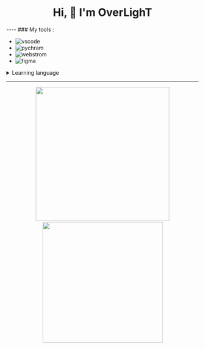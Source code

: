 <h1 align="center">Hi, 👋 I'm OverLighT</h1>
----
### My tools : 

- ![vscode](https://img.shields.io/badge/VSCode-0078D4?style=for-the-badge&logo=visual%20studio%20code&logoColor=white) 
- ![pychram](https://img.shields.io/badge/PyCharm-000000.svg?&style=for-the-badge&logo=PyCharm&logoColor=white)
- ![webstrom](https://img.shields.io/badge/WebStorm-000000?style=for-the-badge&logo=WebStorm&logoColor=white)
- ![figma](https://img.shields.io/badge/Figma-F24E1E?style=for-the-badge&logo=figma&logoColor=white)

  

<details>
  <summary>
    Learning language
  </summary>
  
  ![js](https://img.shields.io/badge/JavaScript-323330?style=for-the-badge&logo=javascript&logoColor=F7DF1E)
  ![html](https://img.shields.io/badge/HTML5-E34F26?style=for-the-badge&logo=html5&logoColor=white)
  ![css](https://img.shields.io/badge/CSS3-1572B6?style=for-the-badge&logo=css3&logoColor=white)
  ![python](https://img.shields.io/badge/Python-FFD43B?style=for-the-badge&logo=python&logoColor=)
  ![tailwindcss](https://img.shields.io/badge/Tailwind_CSS-38B2AC?style=for-the-badge&logo=tailwind-css&logoColor=white)
</details>

---
<p align="center">
    <a href="#"><img src="https://github-readme-stats.vercel.app/api?username=0verLighT&show_icons=true&theme=github_dark_dimmed" width="350"></a>
    <a href="#"><img src="https://github-readme-stats.vercel.app/api/top-langs/?username=0verLighT&layout=compact&theme=github_dark_dimmed" width="315"></a>
</p>

